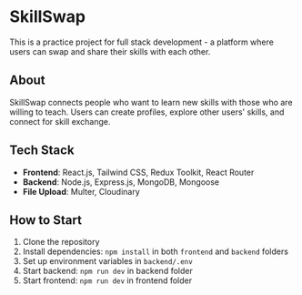 # SkillSwap

This is a practice project for full stack development - a platform where users can swap and share their skills with each other.

## About
SkillSwap connects people who want to learn new skills with those who are willing to teach. Users can create profiles, explore other users' skills, and connect for skill exchange.

## Tech Stack
- **Frontend**: React.js, Tailwind CSS, Redux Toolkit, React Router
- **Backend**: Node.js, Express.js, MongoDB, Mongoose
- **File Upload**: Multer, Cloudinary

## How to Start
1. Clone the repository
2. Install dependencies: `npm install` in both `frontend` and `backend` folders
3. Set up environment variables in `backend/.env`
4. Start backend: `npm run dev` in backend folder
5. Start frontend: `npm run dev` in frontend folder
